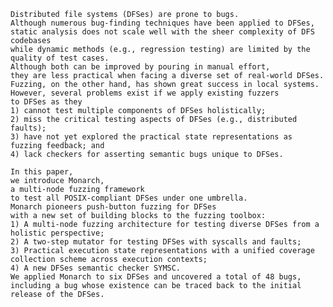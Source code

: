     Distributed file systems (DFSes) are prone to bugs.
    Although numerous bug-finding techniques have been applied to DFSes,
    static analysis does not scale well with the sheer complexity of DFS codebases
    while dynamic methods (e.g., regression testing) are limited by the quality of test cases.
    Although both can be improved by pouring in manual effort,
    they are less practical when facing a diverse set of real-world DFSes.
    Fuzzing, on the other hand, has shown great success in local systems.
    However, several problems exist if we apply existing fuzzers
    to DFSes as they
    1) cannot test multiple components of DFSes holistically;
    2) miss the critical testing aspects of DFSes (e.g., distributed faults);
    3) have not yet explored the practical state representations as fuzzing feedback; and
    4) lack checkers for asserting semantic bugs unique to DFSes.

    In this paper,
    we introduce Monarch,
    a multi-node fuzzing framework
    to test all POSIX-compliant DFSes under one umbrella.
    Monarch pioneers push-button fuzzing for DFSes
    with a new set of building blocks to the fuzzing toolbox:
    1) A multi-node fuzzing architecture for testing diverse DFSes from a holistic perspective;
    2) A two-step mutator for testing DFSes with syscalls and faults;
    3) Practical execution state representations with a unified coverage collection scheme across execution contexts;
    4) A new DFSes semantic checker SYMSC.
    We applied Monarch to six DFSes and uncovered a total of 48 bugs,
    including a bug whose existence can be traced back to the initial release of the DFSes.
